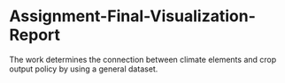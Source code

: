 # Assignment-Final-Visualization-Report
The work determines the connection between climate elements and crop output policy by using a general dataset. 
